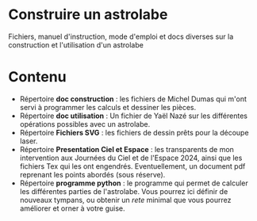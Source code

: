 # Construire un astrolabe
 Fichiers, manuel d'instruction, mode d'emploi et docs diverses sur la construction et l'utilisation d'un astrolabe

# Contenu

 * Répertoire **doc construction** : les fichiers de Michel Dumas qui m'ont servi à programmer les calculs et dessiner les pièces. 
 * Répertoire **doc utilisation** : Un fichier de Yaël Nazé sur les différentes opérations possibles avec un astrolabe. 
 * Répertoire **Fichiers SVG** : les fichiers de dessin prêts pour la découpe laser.
 * Répertoire **Presentation Ciel et Espace** : les transparents de mon intervention aux Journées du Ciel et de l'Espace 2024, ainsi que les fichiers Tex qui les ont engendrés. Eventuellement, un document pdf reprenant les points abordés (sous réserve).
 * Répertoire  **programme python** : le programme qui permet de calculer les différentes parties de l'astrolabe. Vous pourrez ici définir de nouveaux tympans, ou obtenir un *rete* minimal
que vous pourrez améliorer et orner à votre guise. 
